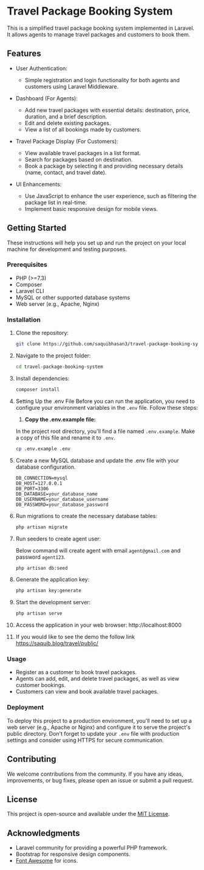 # Travel Package Booking System

This is a simplified travel package booking system implemented in Laravel. It allows agents to manage travel packages and customers to book them.

## Features

- User Authentication:
  - Simple registration and login functionality for both agents and customers using Laravel Middleware.

- Dashboard (For Agents):
  - Add new travel packages with essential details: destination, price, duration, and a brief description.
  - Edit and delete existing packages.
  - View a list of all bookings made by customers.

- Travel Package Display (For Customers):
  - View available travel packages in a list format.
  - Search for packages based on destination.
  - Book a package by selecting it and providing necessary details (name, contact, and travel date).

- UI Enhancements:
  - Use JavaScript to enhance the user experience, such as filtering the package list in real-time.
  - Implement basic responsive design for mobile views.

## Getting Started

These instructions will help you set up and run the project on your local machine for development and testing purposes. 

### Prerequisites

- PHP (>=7.3)
- Composer
- Laravel CLI
- MySQL or other supported database systems
- Web server (e.g., Apache, Nginx)

### Installation

1. Clone the repository:

   ```bash
   git clone https://github.com/saquibhasan3/travel-package-booking-system.git

2. Navigate to the project folder:

   ```bash
   cd travel-package-booking-system

3. Install dependencies:

   ```bash
   composer install

4. Setting Up the .env File
    Before you can run the application, you need to configure your environment variables in the `.env` file. Follow these steps:

    1. **Copy the .env.example file:**

    In the project root directory, you'll find a file named `.env.example`. Make a copy of this file and rename it to `.env`.

    ```bash
    cp .env.example .env

5. Create a new MySQL database and update the .env file with your database configuration.

    ```dotenv
    DB_CONNECTION=mysql
    DB_HOST=127.0.0.1
    DB_PORT=3306
    DB_DATABASE=your_database_name
    DB_USERNAME=your_database_username
    DB_PASSWORD=your_database_password

6. Run migrations to create the necessary database tables:

   ```bash
   php artisan migrate

7. Run seeders to create agent user:

   Below command will create agent with email `agent@gmail.com` and password `agent123`.

   ```bash
   php artisan db:seed

8. Generate the application key:

   ```bash
   php artisan key:generate

9. Start the development server:

   ```bash
   php artisan serve

10. Access the application in your web browser: http://localhost:8000

11. If you would like to see the demo the follow link https://saquib.blog/travel/public/

### Usage

- Register as a customer to book travel packages.
- Agents can add, edit, and delete travel packages, as well as view customer bookings.
- Customers can view and book available travel packages.

### Deployment

To deploy this project to a production environment, you'll need to set up a web server (e.g., Apache or Nginx) and configure it to serve the project's public directory. Don't forget to update your `.env` file with production settings and consider using HTTPS for secure communication.

## Contributing

We welcome contributions from the community. If you have any ideas, improvements, or bug fixes, please open an issue or submit a pull request.

## License

This project is open-source and available under the [MIT License](LICENSE).

## Acknowledgments

- Laravel community for providing a powerful PHP framework.
- Bootstrap for responsive design components.
- [Font Awesome](https://fontawesome.com/) for icons.